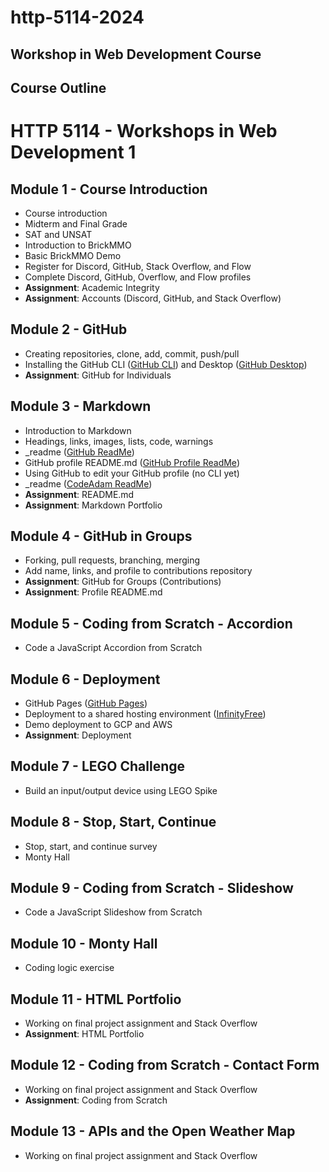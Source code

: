 # http-5114-2024
Workshop in Web Development Course
---

## Course Outline

# HTTP 5114 - Workshops in Web Development 1

## Module 1 - Course Introduction
- Course introduction
- Midterm and Final Grade
- SAT and UNSAT
- Introduction to BrickMMO
- Basic BrickMMO Demo
- Register for Discord, GitHub, Stack Overflow, and Flow
- Complete Discord, GitHub, Overflow, and Flow profiles
- **Assignment**: Academic Integrity
- **Assignment**: Accounts (Discord, GitHub, and Stack Overflow)

## Module 2 - GitHub
- Creating repositories, clone, add, commit, push/pull
- Installing the GitHub CLI ([GitHub CLI](https://cli.github.com/)) and Desktop ([GitHub Desktop](https://desktop.github.com/))
- **Assignment**: GitHub for Individuals

## Module 3 - Markdown
- Introduction to Markdown
- Headings, links, images, lists, code, warnings
- _readme ([GitHub ReadMe](https://github.com/codeadamca/_readme))
- GitHub profile README.md ([GitHub Profile ReadMe](https://docs.github.com/en/account-and-profile/setting-up-and-managing-your-github-profile/customizing-your-profile/managing-your-profile-readme))
- Using GitHub to edit your GitHub profile (no CLI yet)
- _readme ([CodeAdam ReadMe](https://readme.codeadam.ca/))
- **Assignment**: README.md
- **Assignment**: Markdown Portfolio

## Module 4 - GitHub in Groups
- Forking, pull requests, branching, merging
- Add name, links, and profile to contributions repository
- **Assignment**: GitHub for Groups (Contributions)
- **Assignment**: Profile README.md

## Module 5 - Coding from Scratch - Accordion
- Code a JavaScript Accordion from Scratch

## Module 6 - Deployment
- GitHub Pages ([GitHub Pages](https://pages.github.com/))
- Deployment to a shared hosting environment ([InfinityFree](https://www.infinityfree.com/))
- Demo deployment to GCP and AWS
- **Assignment**: Deployment

## Module 7 - LEGO Challenge
- Build an input/output device using LEGO Spike

## Module 8 - Stop, Start, Continue
- Stop, start, and continue survey
- Monty Hall

## Module 9 - Coding from Scratch - Slideshow
- Code a JavaScript Slideshow from Scratch

## Module 10 - Monty Hall
- Coding logic exercise

## Module 11 - HTML Portfolio
- Working on final project assignment and Stack Overflow
- **Assignment**: HTML Portfolio

## Module 12 - Coding from Scratch - Contact Form
- Working on final project assignment and Stack Overflow
- **Assignment**: Coding from Scratch

## Module 13 - APIs and the Open Weather Map
- Working on final project assignment and Stack Overflow
